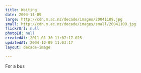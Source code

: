 ```yaml
---
title: Waiting
date: 2004-11-09
large: http://cdn.m.ac.nz/decade/images/20041109.jpg
small: http://cdn.m.ac.nz/decade/images/small/20041109.jpg
flickrUrl: null
photoId: null
createdAt: 2011-01-30 11:07:17.025
updatedAt: 2004-12-09 11:03:17
layout: decade-image

---
```

For a bus
